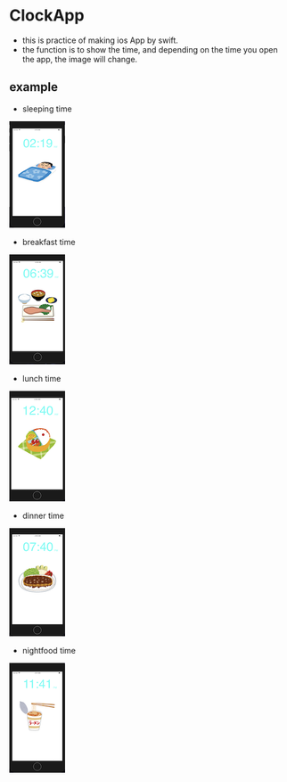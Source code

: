 # ClockApp

- this is practice of making ios App by swift. 
- the function is to show the time, and depending on the time you open the app, the image will change.


## example 
- sleeping time

![Img](image/sleeping.png)

- breakfast time

![Img](image/breakfast.png)

- lunch time

![Img](image/lunch.png)

- dinner time

![Img](image/dinner.png)

- nightfood time

![Img](image/nightfood.png)
